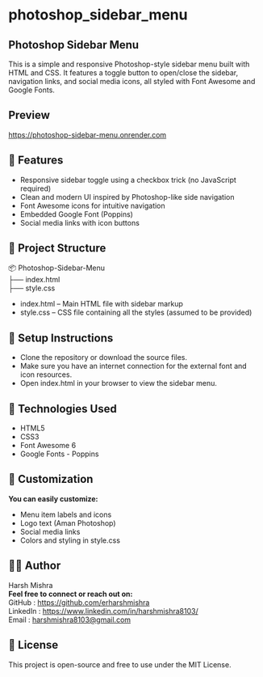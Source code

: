 # photoshop_sidebar_menu

## Photoshop Sidebar Menu
This is a simple and responsive Photoshop-style sidebar menu built with HTML and CSS. It features a toggle button to open/close the sidebar, navigation links, and social media icons, all styled with Font Awesome and Google Fonts.

## Preview 
https://photoshop-sidebar-menu.onrender.com

## 🚀 Features
- Responsive sidebar toggle using a checkbox trick (no JavaScript required)
- Clean and modern UI inspired by Photoshop-like side navigation
- Font Awesome icons for intuitive navigation
- Embedded Google Font (Poppins)
- Social media links with icon buttons

## 📁 Project Structure
📦 Photoshop-Sidebar-Menu <br>
├── index.html <br>
├── style.css <br>

- index.html – Main HTML file with sidebar markup
- style.css – CSS file containing all the styles (assumed to be provided)

## 🔧 Setup Instructions
- Clone the repository or download the source files.
- Make sure you have an internet connection for the external font and icon resources.
- Open index.html in your browser to view the sidebar menu.

## 🧰 Technologies Used
- HTML5
- CSS3
- Font Awesome 6
- Google Fonts - Poppins

## 🎨 Customization
**You can easily customize:**
- Menu item labels and icons
- Logo text (Aman Photoshop)
- Social media links
- Colors and styling in style.css

## 👨‍💻 Author
Harsh Mishra <br>
**Feel free to connect or reach out on:** <br>
GitHub : https://github.com/erharshmishra <br>
LinkedIn : https://www.linkedin.com/in/harshmishra8103/ <br>
Email : harshmishra8103@gmail.com <br>

## 📄 License
This project is open-source and free to use under the MIT License.

